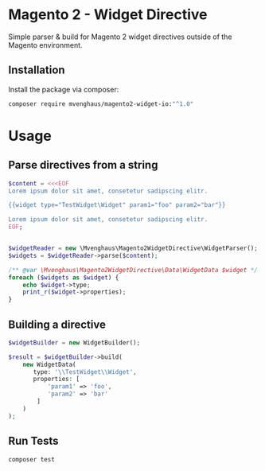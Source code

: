 # Magento 2 - Widget Directive

Simple parser & build for Magento 2 widget directives outside of the Magento environment.

## Installation

Install the package via composer:

```bash
composer require mvenghaus/magento2-widget-io:"^1.0"
```

# Usage

## Parse directives from a string

```php
$content = <<<EOF
Lorem ipsum dolor sit amet, consetetur sadipscing elitr.

{{widget type="TestWidget\Widget" param1="foo" param2="bar"}}

Lorem ipsum dolor sit amet, consetetur sadipscing elitr.
EOF;


$widgetReader = new \Mvenghaus\Magento2WidgetDirective\WidgetParser();
$widgets = $widgetReader->parse($content);

/** @var \Mvenghaus\Magento2WidgetDirective\Data\WidgetData $widget */
foreach ($widgets as $widget) {
    echo $widget->type;
    print_r($widget->properties);
}
```

## Building a directive

```php
$widgetBuilder = new WidgetBuilder();

$result = $widgetBuilder->build(
    new WidgetData(
       type: '\\TestWidget\\Widget',
       properties: [
           'param1' => 'foo',
           'param2' => 'bar'
        ]
    )
);
```

## Run Tests

```bash
composer test
```